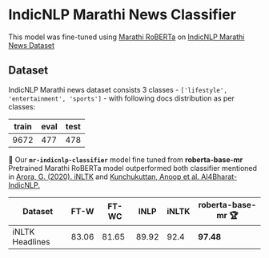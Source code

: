 # IndicNLP Marathi News Classifier
This model was fine-tuned using [Marathi RoBERTa](https://huggingface.co/flax-community/roberta-base-mr) on [IndicNLP Marathi News Dataset](https://github.com/AI4Bharat/indicnlp_corpus#indicnlp-news-article-classification-dataset)

## Dataset
IndicNLP Marathi news dataset consists 3 classes - `['lifestyle', 'entertainment', 'sports']` - with following docs distribution as per classes:


| train | eval | test |
| ----- | ---- | ---- |
| 9672  | 477  | 478  |

💯 Our **`mr-indicnlp-classifier`** model fine tuned from **roberta-base-mr**  Pretrained Marathi RoBERTa model outperformed both classifier mentioned in [Arora, G. (2020). iNLTK](https://www.semanticscholar.org/paper/iNLTK%3A-Natural-Language-Toolkit-for-Indic-Languages-Arora/5039ed9e100d3a1cbbc25a02c82f6ee181609e83/figure/3) and [Kunchukuttan, Anoop et al. AI4Bharat-IndicNLP.](https://www.semanticscholar.org/paper/AI4Bharat-IndicNLP-Corpus%3A-Monolingual-Corpora-and-Kunchukuttan-Kakwani/7997d432925aff0ba05497d2893c09918298ca55/figure/4)

| Dataset         | FT-W  | FT-WC | INLP  | iNLTK | **roberta-base-mr 🏆** |
| --------------- | ----- | ----- | ----- | ----- | --------------------- |
| iNLTK Headlines | 83.06 | 81.65 | 89.92 | 92.4  | **97.48**             |
